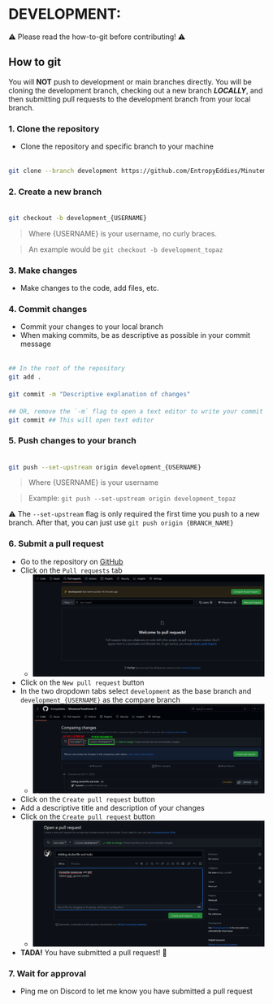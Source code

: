 # DEVELOPMENT:

:warning: Please read the how-to-git before contributing! :warning:

## How to git

You will **NOT** push to development or main branches directly. You will be cloning the development branch, checking out a new branch ***LOCALLY***, and then submitting pull requests to the development branch from your local branch.

### 1. Clone the repository

- Clone the repository and specific branch to your machine

```bash

git clone --branch development https://github.com/EntropyEddies/MinutemanThreatHunter.git
```

### 2. Create a new branch

```bash

git checkout -b development_{USERNAME}
```
> Where {USERNAME} is your username, no curly braces. 

> An example would be `git checkout -b development_topaz`

### 3. Make changes

- Make changes to the code, add files, etc.

### 4. Commit changes

- Commit your changes to your local branch
- When making commits, be as descriptive as possible in your commit message

```bash

## In the root of the repository
git add .

git commit -m "Descriptive explanation of changes"

## OR, remove the `-m` flag to open a text editor to write your commit message
git commit ## This will open text editor
```

### 5. Push changes to your branch

```bash

git push --set-upstream origin development_{USERNAME}
```
> Where {USERNAME} is your username

> Example: `git push --set-upstream origin development_topaz`

:warning: The `--set-upstream` flag is only required the first time you push to a new branch. After that, you can just use `git push origin {BRANCH_NAME}`

### 6. Submit a pull request

- Go to the repository on [GitHub](https://github.com/EntropyEddies/MinutemanThreatHunter)
- Click on the `Pull requests` tab
    - ![PR](./images/pull_request1.png)
- Click on the `New pull request` button
- In the two dropdown tabs select `development` as the base branch and `development_{USERNAME}` as the compare branch
    - ![PR](./images/pull_request2.png)
- Click on the `Create pull request` button
- Add a descriptive title and description of your changes
- Click on the `Create pull request` button
    - ![PR](./images/pull_request3.png)
- **TADA!** You have submitted a pull request! :tada:

### 7. Wait for approval

- Ping me on Discord to let me know you have submitted a pull request